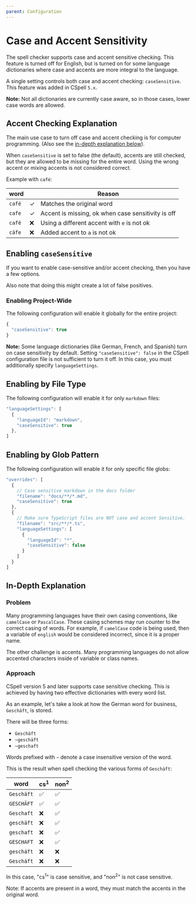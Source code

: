 ```yaml
---
parent: Configuration
---
```


# Case and Accent Sensitivity

The spell checker supports case and accent sensitive checking. This feature is turned off for English, but is turned on for some language dictionaries where case and accents are more integral to the language.

A single setting controls both case and accent checking: `caseSensitive`. This feature was added in CSpell `5.x`.

**Note:** Not all dictionaries are currently case aware, so in those cases, lower case words are allowed.

## Accent Checking Explanation

The main use case to turn off case and accent checking is for computer programming. (Also see the [in-depth explanation below](#in-depth-explanation)).

When `caseSensitive` is set to false (the default), accents are still checked, but they are allowed to be missing for the entire word. Using the wrong accent or mixing accents is not considered correct.

Example with `café`: <!--- cspell:ignore cafë cäfe  -->

| word   |     | Reason                                             |
| ------ | --- | -------------------------------------------------- |
| `café` | ✓   | Matches the original word                          |
| `cafe` | ✓   | Accent is missing, ok when case sensitivity is off |
| `cafë` | ❌  | Using a different accent with `e` is not ok        |
| `cäfe` | ❌  | Added accent to `a` is not ok                      |

## Enabling `caseSensitive`

If you want to enable case-sensitive and/or accent checking, then you have a few options.

Also note that doing this might create a lot of false positives.

### Enabling Project-Wide

The following configuration will enable it globally for the entire project:

```js
{
  "caseSensitive": true
}
```

**Note:** Some language dictionaries (like German, French, and Spanish) turn on case sensitivity by default. Setting `"caseSensitive": false` in the CSpell configuration file is not sufficient to turn it off. In this case, you must additionally specify `languageSettings`.

## Enabling by File Type

The following configuration will enable it for only `markdown` files:

```js
"languageSettings": [
  {
    "languageId": "markdown",
    "caseSensitive": true
  },
]
```

## Enabling by Glob Pattern

The following configuration will enable it for only specific file globs:

```js
"overrides": [
  {
    // Case sensitive markdown in the docs folder
    "filename": "docs/**/*.md",
    "caseSensitive": true
  },
  {
    // Make sure TypeScript files are NOT case and accent Sensitive.
    "filename": "src/**/*.ts",
    "languageSettings": [
      {
        "languageId": "*",
        "caseSensitive": false
      }
    ]
  }
]
```

## In-Depth Explanation

### Problem

Many programming languages have their own casing conventions, like `camelCase` or `PascalCase`. These casing schemes may run counter to the correct casing of words. For example, if `camelCase` code is being used, then a variable of `english` would be considered incorrect, since it is a proper name.

The other challenge is accents. Many programming languages do not allow accented characters inside of variable or class names.

### Approach

CSpell version 5 and later supports case sensitive checking. This is achieved by having two effective dictionaries with every word list.

As an example, let's take a look at how the German word for business, `Geschäft`, is stored. <!--- cspell:words Geschäft gescháft --->

There will be three forms:

- `Geschäft`
- `~geschäft`
- `~geschaft`

Words prefixed with `~` denote a case insensitive version of the word.

This is the result when spell checking the various forms of `Geschäft`:

| word       | cs<sup>1</sup> | non<sup>2</sup> |
| ---------- | -------------- | --------------- |
| `Geschäft` | ✅             | ✅              |
| `GESCHÄFT` | ✅             | ✅              |
| `Geschaft` | ❌             | ✅              |
| `geschäft` | ❌             | ✅              |
| `geschaft` | ❌             | ✅              |
| `GESCHAFT` | ❌             | ✅              |
| `gescháft` | ❌             | ❌              |
| `Gescháft` | ❌             | ❌              |

In this case, "cs<sup>1</sup>" is case sensitive, and "non<sup>2</sup>" is not case sensitive.

Note: If accents are present in a word, they must match the accents in the original word.
